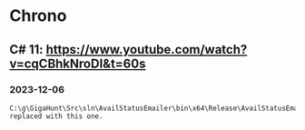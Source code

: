 ﻿# Chrono

## C# 11: https://www.youtube.com/watch?v=cqCBhkNroDI&t=60s

### 2023-12-06
    C:\g\GigaHunt\Src\sln\AvailStatusEmailer\bin\x64\Release\AvailStatusEmailer.exe  replaced with this one. 